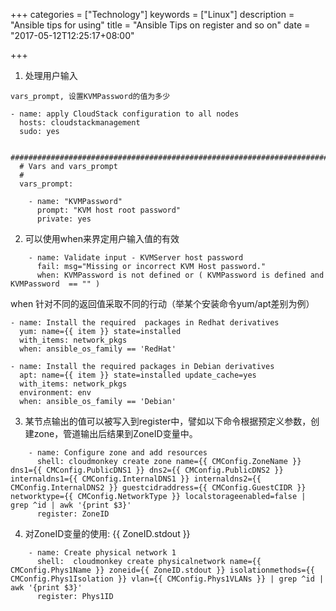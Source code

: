 +++
categories = ["Technology"]
keywords = ["Linux"]
description = "Ansible tips for using"
title = "Ansible Tips on register and so on"
date = "2017-05-12T12:25:17+08:00"

+++
1. 处理用户输入


```
vars_prompt, 设置KVMPassword的值为多少

- name: apply CloudStack configuration to all nodes
  hosts: cloudstackmanagement
  sudo: yes

  #########################################################################################
  # Vars and vars_prompt
  #
  vars_prompt:

    - name: "KVMPassword"
      prompt: "KVM host root password"
      private: yes
```

2. 可以使用when来界定用户输入值的有效

```
    - name: Validate input - KVMServer host password
      fail: msg="Missing or incorrect KVM Host password."
      when: KVMPassword is not defined or ( KVMPassword is defined and KVMPassword  == "" )
```

when 针对不同的返回值采取不同的行动（举某个安装命令yum/apt差别为例）


```
- name: Install the required  packages in Redhat derivatives
  yum: name={{ item }} state=installed
  with_items: network_pkgs
  when: ansible_os_family == 'RedHat'

- name: Install the required packages in Debian derivatives
  apt: name={{ item }} state=installed update_cache=yes
  with_items: network_pkgs
  environment: env
  when: ansible_os_family == 'Debian'
```

3. 某节点输出的值可以被写入到register中，譬如以下命令根据预定义参数，创建zone，管道输出后结果到ZoneID变量中。

```
    - name: Configure zone and add resources
      shell: cloudmonkey create zone name={{ CMConfig.ZoneName }} dns1={{ CMConfig.PublicDNS1 }} dns2={{ CMConfig.PublicDNS2 }} internaldns1={{ CMConfig.InternalDNS1 }} internaldns2={{ CMConfig.InternalDNS2 }} guestcidraddress={{ CMConfig.GuestCIDR }} networktype={{ CMConfig.NetworkType }} localstorageenabled=false | grep ^id | awk '{print $3}'
      register: ZoneID
```

4. 对ZoneID变量的使用:  {{ ZoneID.stdout }}

```
    - name: Create physical network 1
      shell:  cloudmonkey create physicalnetwork name={{ CMConfig.Phys1Name }} zoneid={{ ZoneID.stdout }} isolationmethods={{ CMConfig.Phys1Isolation }} vlan={{ CMConfig.Phys1VLANs }} | grep ^id | awk '{print $3}'
      register: Phys1ID
```
